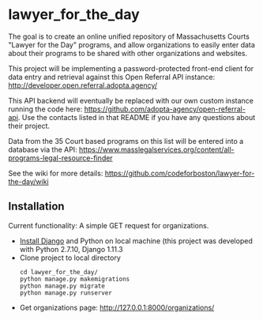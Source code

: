 # lawyer_for_the_day

The goal is to create an online unified repository of Massachusetts Courts "Lawyer for the Day" programs, and allow organizations to easily enter data about their programs to be shared with other organizations and websites.

This project will be implementing a password-protected front-end client for data entry and retrieval against this Open Referral API instance: http://developer.open.referral.adopta.agency/

This API backend will eventually be replaced with our own custom instance running the code here: https://github.com/adopta-agency/open-referral-api. Use the contacts listed in that README if you have any questions about their project.

Data from the 35 Court based programs on this list will be entered into a database via the API: https://www.masslegalservices.org/content/all-programs-legal-resource-finder

See the wiki for more details: https://github.com/codeforboston/lawyer-for-the-day/wiki

## Installation

Current functionality: A simple GET request for organizations.

* [Install Django](https://docs.djangoproject.com) and Python on local machine (this project was developed with Python 2.7.10, Django 1.11.3
* Clone project to local directory
    ```
    cd lawyer_for_the_day/
    python manage.py makemigrations
    python manage.py migrate
    python manage.py runserver
    ```
* Get organizations page: http://127.0.0.1:8000/organizations/
